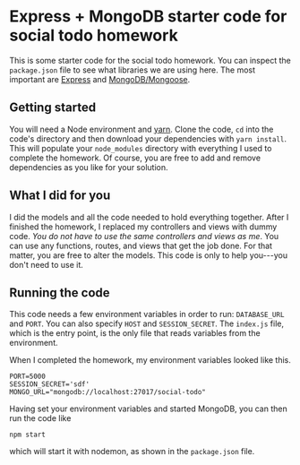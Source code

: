 # Express + MongoDB starter code for social todo homework

This is some starter code for the social todo homework. You can
inspect the `package.json` file to see what libraries we are using
here. The most important are [Express](http://expressjs.com) and
[MongoDB/Mongoose](http://mongoosejs.com).

## Getting started

You will need a Node environment and [yarn](https://yarnpkg.com/en/).
Clone the code, `cd` into the
code's directory and then download your dependencies with
`yarn install`. This will populate your `node_modules` directory
with everything I used to complete the homework. Of course, you are
free to add and remove dependencies as you like for your solution.

## What I did for you

I did the models and all the code needed to hold everything together. After
I finished the homework, I replaced my controllers and views with dummy code.
_You do not have to use the same controllers and views as me_. You can use
any functions, routes, and views that get the job done. For that matter, you
are free to alter the models. This code is only to help you---you don't need
to use it.

## Running the code

This code needs a few environment variables in order to run: `DATABASE_URL` and
`PORT`. You can also specify `HOST` and `SESSION_SECRET`. The `index.js` file, which
is the entry point, is the only file that reads variables from the environment.

When I completed the homework, my environment variables looked like this.
```
PORT=5000
SESSION_SECRET='sdf'
MONGO_URL="mongodb://localhost:27017/social-todo"
```

Having set your environment variables and started MongoDB,
you can then run the code like

`npm start`

which will start it with nodemon, as shown in the `package.json` file.
